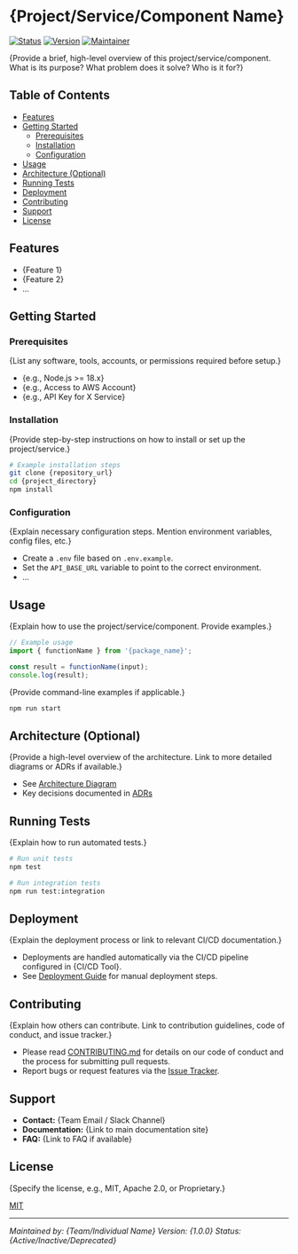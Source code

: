 # {Project/Service/Component Name}

[![Status](https://img.shields.io/badge/status-{active|inactive|deprecated}-brightgreen)](./#status)
[![Version](https://img.shields.io/badge/version-{1.0.0}-blue)](./#version)
[![Maintainer](https://img.shields.io/badge/maintainer-{Team/Individual}-informational)](./#maintainer)

{Provide a brief, high-level overview of this project/service/component. What is its purpose? What problem does it solve? Who is it for?}

## Table of Contents

*   [Features](#features)
*   [Getting Started](#getting-started)
    *   [Prerequisites](#prerequisites)
    *   [Installation](#installation)
    *   [Configuration](#configuration)
*   [Usage](#usage)
*   [Architecture (Optional)](#architecture-optional)
*   [Running Tests](#running-tests)
*   [Deployment](#deployment)
*   [Contributing](#contributing)
*   [Support](#support)
*   [License](#license)

## Features

*   {Feature 1}
*   {Feature 2}
*   ...

## Getting Started

### Prerequisites

{List any software, tools, accounts, or permissions required before setup.}
*   {e.g., Node.js >= 18.x}
*   {e.g., Access to AWS Account}
*   {e.g., API Key for X Service}

### Installation

{Provide step-by-step instructions on how to install or set up the project/service.}
```bash
# Example installation steps
git clone {repository_url}
cd {project_directory}
npm install
```

### Configuration

{Explain necessary configuration steps. Mention environment variables, config files, etc.}
*   Create a `.env` file based on `.env.example`.
*   Set the `API_BASE_URL` variable to point to the correct environment.
*   ...

## Usage

{Explain how to use the project/service/component. Provide examples.}

```javascript
// Example usage
import { functionName } from '{package_name}';

const result = functionName(input);
console.log(result);
```

{Provide command-line examples if applicable.}
```bash
npm run start
```

## Architecture (Optional)

{Provide a high-level overview of the architecture. Link to more detailed diagrams or ADRs if available.}

*   See [Architecture Diagram](link/to/diagram)
*   Key decisions documented in [ADRs](link/to/adrs)

## Running Tests

{Explain how to run automated tests.}
```bash
# Run unit tests
npm test

# Run integration tests
npm run test:integration
```

## Deployment

{Explain the deployment process or link to relevant CI/CD documentation.}

*   Deployments are handled automatically via the CI/CD pipeline configured in {CI/CD Tool}.
*   See [Deployment Guide](link/to/deployment/guide) for manual deployment steps.

## Contributing

{Explain how others can contribute. Link to contribution guidelines, code of conduct, and issue tracker.}

*   Please read [CONTRIBUTING.md](CONTRIBUTING.md) for details on our code of conduct and the process for submitting pull requests.
*   Report bugs or request features via the [Issue Tracker](link/to/issues).

## Support

*   **Contact:** {Team Email / Slack Channel}
*   **Documentation:** {Link to main documentation site}
*   **FAQ:** {Link to FAQ if available}

## License

{Specify the license, e.g., MIT, Apache 2.0, or Proprietary.}

[MIT](LICENSE.md)

---
*Maintained by: {Team/Individual Name}*
*Version: {1.0.0}*
*Status: {Active/Inactive/Deprecated}*